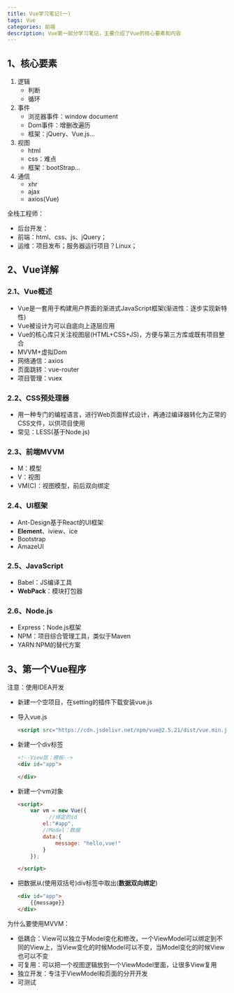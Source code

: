 ```yaml
---
title: Vue学习笔记(一)
tags: Vue
categories: 前端
description: Vue第一部分学习笔记，主要介绍了Vue的核心要素和内容
---
```


## 1、核心要素

1. 逻辑
   - 判断
   - 循环
2. 事件
   - 浏览器事件：window  document
   - Dom事件：增删改遍历
   - 框架：jQuery、Vue.js...
3. 视图
   - html
   - css：难点
   - 框架：bootStrap...
4. 通信
   - xhr
   - ajax
   - axios(Vue)

全栈工程师：

- 后台开发：
- 前端：html、css、js、jQuery；
- 运维：项目发布；服务器运行项目？Linux；

## 2、Vue详解

### 2.1、Vue概述

- Vue是一套用于构建用户界面的渐进式JavaScript框架(渐进性：逐步实现新特性)
- Vue被设计为可以自底向上逐层应用
- Vue的核心库只关注视图层(HTML+CSS+JS)，方便与第三方库或既有项目整合
- MVVM+虚拟Dom
- 网络通信：axios
- 页面跳转：vue-router
- 项目管理：vuex

### 2.2、CSS预处理器

- 用一种专门的编程语言，进行Web页面样式设计，再通过编译器转化为正常的CSS文件，以供项目使用
- 常见：LESS(基于Node.js)

### 2.3、前端MVVM

- M：模型
- V：视图
- VM(C)：视图模型，前后双向绑定

### 2.4、UI框架

- Ant-Design基于React的UI框架
- **Element**、iview、ice
- Bootstrap
- AmazeUI

### 2.5、JavaScript

- Babel：JS编译工具
- **WebPack**：模块打包器

### 2.6、Node.js

- Express：Node.js框架
- NPM：项目综合管理工具，类似于Maven
- YARN:NPM的替代方案

## 3、第一个Vue程序

注意：使用IDEA开发

- 新建一个空项目，在setting的插件下载安装vue.js

- 导入vue.js

  ```html
  <script src="https://cdn.jsdelivr.net/npm/vue@2.5.21/dist/vue.min.js"></script>
  ```

- 新建一个div标签

  ```html
  <!--View层：模板-->
  <div id="app">
  
  </div>
  ```

- 新建一个vm对象

  ```html
  <script>
      var vm = new Vue({
        	//绑定的id
          el:"#app",
          //Model：数据
          data:{
              message: "hello,vue!"
          }
      });
  
  </script>
  ```

- 把数据从(使用双括号)div标签中取出(**数据双向绑定**)

  ```html
  <div id="app">
      {{message}}
  </div>
  ```

为什么要使用MVVM：

- 低耦合：View可以独立于Model变化和修改，一个ViewModel可以绑定到不同的View上，当View变化的时候Model可以不变，当Model变化的时候View也可以不变
- 可复用：可以把一个视图逻辑放到一个ViewModel里面，让很多View复用
- 独立开发：专注于ViewModel和页面的分开开发
- 可测试